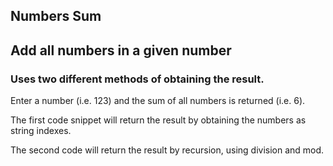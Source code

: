 ## Numbers Sum
## Add all numbers in a given number
### Uses two different methods of obtaining the result.

Enter a number (i.e. 123) and the sum of all numbers is returned (i.e. 6).

The first code snippet will return the result by obtaining the numbers as string indexes.

The second code will return the result by recursion, using division and mod.
